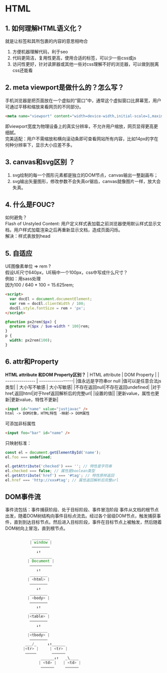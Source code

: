 # HTML
## 1. 如何理解HTML语义化？
就是让标签和其所包裹的内容的意思相吻合
1. 方便机器理解代码，利于seo
2. 代码更简洁，复用性更高，使用合适的标签，可以少一些css或js
3. 访问性更好，针对读屏器或其他一些对css理解不好的浏览器，可以做到脱离css还能看

## 2. meta viewport是做什么的？怎么写？
手机浏览器是把页面放在一个虚拟的“窗口”中，通常这个虚拟窗口比屏幕宽，用户可通过平移和缩放来看网页的不同部分。
```html
<meta name="viewport" content="width=device-width,initial-scale=1,maximum-scale=1" user-scaleble="no" />
```
即viewport宽度为物理设备上的真实分辨率，不允许用户缩放，网页显得更高更细腻。  
完美适配：用户不需缩放和横向滚动条即可查看网站所有内容，比如14px的字在何种分辨率下，显示大小应差不多。




## 3. canvas和svg区别 ？
1. svg绘制的每一个图形元素都是独立的DOM节点，canvas输出一整副画布；
2. svg输出矢量图形，修改参数不会失真or锯齿，canvas就像图片一样，放大会失真。

## 4. 什么是FOUC?
如何避免？  
Flash of Unstyled Content: 用户定义样式表加载之前浏览器使用默认样式显示文档，用户样式加载渲染之后再重新显示文档，造成页面闪烁。  
解决：样式表放到head


## 5. 自适应
UE图像素单位 => rem ?  
假设UE尺寸640px，UE稿中一个100px，css中写成什么尺寸？  
例如：用sass处理  
因为100 / 640 * 100 = 15.625rem;
```html
<script>
  var docEl = document.documentElement;
  var rem = docEl.clientWidth / 100;
  docEl.style.fontSize = rem + 'px';
</script>
```
```sass
@function px2rem($px) {
  @return #{$px / $ue-width * 100}rem;
}
p {
  width: px2rem(100);
}
```

## 6. attr和Property
**HTML attribute 和DOM Property区别？**
| HTML attribute     | DOM Property     |
| ---------------    | -----------------|
|值永远是字符串or null  |值可以是任意合法js类型|
| 大小写不敏感          | 大小写敏感|
|不存在返回null|不存在返回undefined|
|对于href,返回html|对于href返回解析后的完整url|
|设置的值||
|更新value，属性也更新|更新value，特性不更新|

```html
<input id="name" value="justjavac" />
html -> DOM对象，HTML特性 -映射-> DOM属性
```
可添加非标属性
```html
<input foo="bar" id="name" />
```
只映射标准：
```js
const el = document.getElementById('name');
el.foo === undefined;
```

```js
el.getAttribute('checked') === ''; // 特性是字符串
el.checked === false; // 属性是boolean类型
el.getAttribute('href') === '#tag'; // 特性原样返回
el.href === 'http://xxx#tag'; // 属性返回解析后完整url
```

## DOM事件流
事件流包括：事件捕获阶段、处于目标阶段、事件冒泡阶段
事件从文档的根节点出发，随着DOM树结构向事件目标点流去。经过各个层级DOM节点，触发捕获事件，直到到达目标节点。然后进入目标阶段，事件在目标节点上被触发，然后随着DOM树向上冒泡，直到根节点。

```js
            ________
           | window |
            ————————
              ↓↑
           __________
          | Document |
           ——————————
              ↓↑
           ________
          | <html> |
           ————————
              ↓↑
           ________
          | <body> |
           ————————
              ↓↑
           ________
          |<table> |
           ————————
              ↓↑
           ________
          |<tbody> |
           ————————
         ___/_     ↓↑______
        |<tr> |     | <tr> |
         —————       ——————
                ______↓↑   _\____
               | <td> |   | <td> |
                ——————     ——————
```


